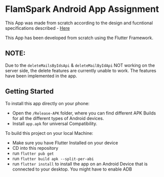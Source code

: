 # FlamSpark Android App Assignment

This App was made from scratch according to the design and fucntional specifications described - [Here](https://www.notion.so/Android-iOS-native-28509afe951040c386d5bbf6142ee254)

This App has been developed from scratch using the Flutter Framework.

## NOTE:

Due to the `deleteMailsByIdsApi` & `deleteMailByIdApi` NOT working on the server side, the delete features are currently unable to work. The features have been implemented in the app.

## Getting Started

To install this app directly on your phone:

- Open the `/Release-APK` folder, where you can find different APK Builds for all the different types of Android devices.
- Install `app.apk` for universal Compatibility.

To build this project on your local Machine:

- Make sure you have Flutter Installed on your device
- CD into this repository
- run `flutter pub get`
- run `flutter build apk --split-per-abi`
- run `flutter install` to install the app on an Android Device that is connected to your desktop. You might have to enable ADB
